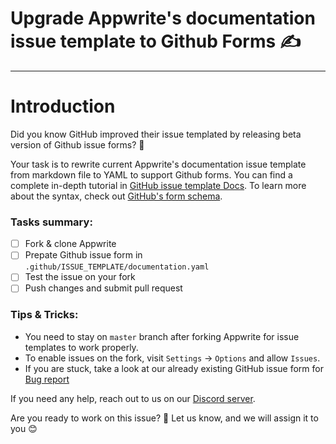 # Upgrade Appwrite's documentation issue template to Github Forms ✍️

---

# Introduction

Did you know GitHub improved their issue templated by releasing beta version of Github issue forms? 👀

Your task is to rewrite current Appwrite's documentation issue template from markdown file to YAML to support Github forms. You can find a complete in-depth tutorial in [GitHub issue template Docs](https://docs.github.com/en/communities/using-templates-to-encourage-useful-issues-and-pull-requests/configuring-issue-templates-for-your-repository#creating-issue-forms). To learn more about the syntax, check out [GitHub's form schema](https://docs.github.com/en/communities/using-templates-to-encourage-useful-issues-and-pull-requests/syntax-for-githubs-form-schema).

### Tasks summary:

- [ ] Fork & clone Appwrite
- [ ] Prepate Github issue form in `.github/ISSUE_TEMPLATE/documentation.yaml`
- [ ] Test the issue on your fork
- [ ] Push changes and submit pull request

### Tips & Tricks:

- You need to stay on `master` branch after forking Appwrite for issue templates to work properly.
- To enable issues on the fork, visit `Settings` -> `Options` and allow `Issues`.
- If you are stuck, take a look at our already existing GitHub issue form for [Bug report](...)

If you need any help, reach out to us on our [Discord server](https://discord.gg/GSeTUeA).

Are you ready to work on this issue? 🤔 Let us know, and we will assign it to you 😊
